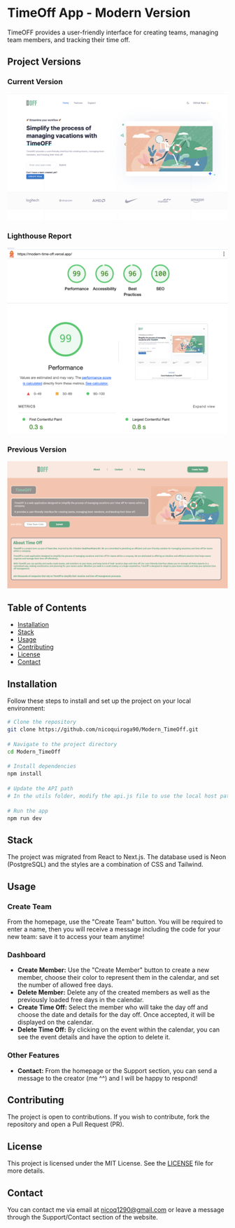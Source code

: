 # TimeOff App - Modern Version

TimeOFF provides a user-friendly interface for creating teams, managing team members, and tracking their time off.

## Project Versions


### Current Version
![Current Version](modern-timeoff.png)

### Lighthouse Report
![Lighthouse Report](Lighthouse.png)

### Previous Version
![Previous Version](old-timeoff.png)

## Table of Contents

- [Installation](#installation)
- [Stack](#stack)
- [Usage](#usage)
- [Contributing](#contributing)
- [License](#license)
- [Contact](#contact)

## Installation

Follow these steps to install and set up the project on your local environment:

```bash
# Clone the repository
git clone https://github.com/nicoquiroga90/Modern_TimeOff.git

# Navigate to the project directory
cd Modern_TimeOff

# Install dependencies
npm install

# Update the API path
# In the utils folder, modify the api.js file to use the local host path (it is commented in the file)

# Run the app
npm run dev
```

## Stack

The project was migrated from React to Next.js. The database used is Neon (PostgreSQL) and the styles are a combination of CSS and Tailwind.

## Usage

### Create Team

From the homepage, use the "Create Team" button. You will be required to enter a name, then you will receive a message including the code for your new team: save it to access your team anytime!

### Dashboard

- **Create Member:** Use the "Create Member" button to create a new member, choose their color to represent them in the calendar, and set the number of allowed free days.
- **Delete Member:** Delete any of the created members as well as the previously loaded free days in the calendar.
- **Create Time Off:** Select the member who will take the day off and choose the date and details for the day off. Once accepted, it will be displayed on the calendar.
- **Delete Time Off:** By clicking on the event within the calendar, you can see the event details and have the option to delete it.

### Other Features

- **Contact:** From the homepage or the Support section, you can send a message to the creator (me ^^) and I will be happy to respond!

## Contributing

The project is open to contributions. If you wish to contribute, fork the repository and open a Pull Request (PR).

## License

This project is licensed under the MIT License. See the [LICENSE](LICENSE) file for more details.

## Contact

You can contact me via email at nicoq1290@gmail.com or leave a message through the Support/Contact section of the website.
